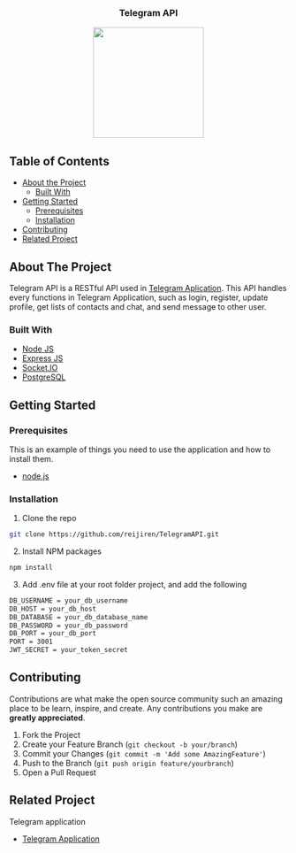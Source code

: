 <br />
<p align="center">

  <h3 align="center">Telegram API</h3>
  <p align="center">
    <image align="center" width="200" src='./assets/' />
  </p>
</p>



<!-- TABLE OF CONTENTS -->
## Table of Contents

* [About the Project](#about-the-project)
  * [Built With](#built-with)
* [Getting Started](#getting-started)
  * [Prerequisites](#prerequisites)
  * [Installation](#installation)
* [Contributing](#contributing)
* [Related Project](#related-project)



<!-- ABOUT THE PROJECT -->
## About The Project

Telegram API is a RESTful API used in [Telegram Aplication](https://github.com/reijiren/TelegramApp). This API handles every functions in Telegram Application, such as login, register, update profile, get lists of contacts and chat, and send message to other user.

### Built With

* [Node JS](https://nodejs.org/en/docs/)
* [Express JS](https://expressjs.com/)
* [Socket.IO](https://socket.io/)
* [PostgreSQL](https://www.postgresql.org/)


<!-- GETTING STARTED -->
## Getting Started

### Prerequisites

This is an example of things you need to use the application and how to install them.

* [node.js](https://nodejs.org/en/download/)

### Installation

1. Clone the repo
```sh
git clone https://github.com/reijiren/TelegramAPI.git
```
2. Install NPM packages
```sh
npm install
```
3. Add .env file at your root folder project, and add the following
```sh
DB_USERNAME = your_db_username
DB_HOST = your_db_host
DB_DATABASE = your_db_database_name
DB_PASSWORD = your_db_password
DB_PORT = your_db_port
PORT = 3001
JWT_SECRET = your_token_secret

```




<!-- CONTRIBUTING -->
## Contributing

Contributions are what make the open source community such an amazing place to be learn, inspire, and create. Any contributions you make are **greatly appreciated**.

1. Fork the Project
2. Create your Feature Branch (`git checkout -b your/branch`)
3. Commit your Changes (`git commit -m 'Add some AmazingFeature'`)
4. Push to the Branch (`git push origin feature/yourbranch`)
5. Open a Pull Request



<!-- RELATED PROJECT -->
## Related Project
Telegram application
* [Telegram Application](https://github.com/reijiren/TelegramApp)

